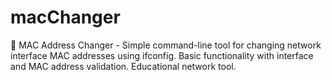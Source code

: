# macChanger
🔧 MAC Address Changer - Simple command-line tool for changing network interface MAC addresses using ifconfig. Basic functionality with interface and MAC address validation. Educational network tool.

